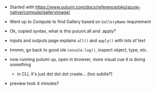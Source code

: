 - Started with https://www.pulumi.com/docs/reference/pkg/azure-native/compute/galleryimage/
- Went up to Compute to find Gallery based on `GalleryName` requirement
- Ok, copied syntax, what is this pulumi.all and .apply?


- inputs and outputs page explains `all()` and `apply()` with lots of text
- hmmm, go back to good ole `console.log()`, inspect object, type, etc.
- now running pulumi up, open  in browser, more visual cue it is doing something
  - in CLI, it's just dot dot dot create... (too subtle?)
- preview took 4 minutes?